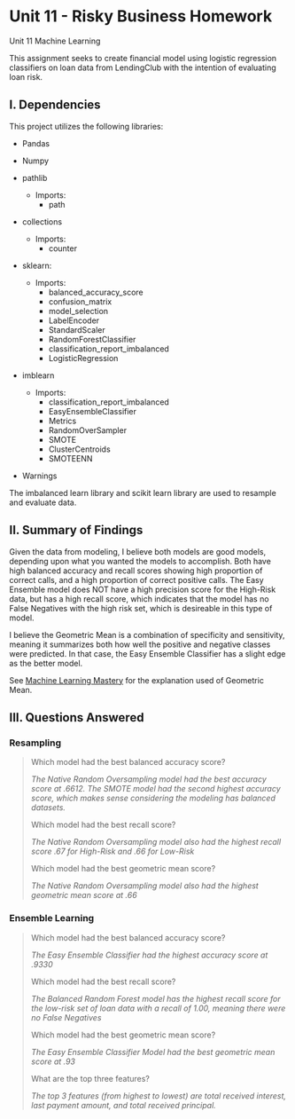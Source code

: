 # Unit 11 - Risky Business Homework
Unit 11 Machine Learning

This assignment seeks to create financial model using logistic regression classifiers on loan data from LendingClub with the intention of evaluating loan risk.

## I. Dependencies
This project utilizes the following libraries:
* Pandas
* Numpy
* pathlib
    * Imports:
        * path
* collections
    * Imports:
        * counter
* sklearn: 
    * Imports:
        * balanced_accuracy_score
        * confusion_matrix
        * model_selection
        * LabelEncoder
        * StandardScaler
        * RandomForestClassifier
        * classification_report_imbalanced
        * LogisticRegression
        
       
* imblearn
    * Imports:
        * classification_report_imbalanced
        * EasyEnsembleClassifier
        * Metrics
        * RandomOverSampler
        * SMOTE
        * ClusterCentroids
        * SMOTEENN
* Warnings
        


The imbalanced learn library and scikit learn library are used to resample and evaluate data.

## II. Summary of Findings
Given the data from modeling, I believe both models are good models, depending upon what you wanted the models to accomplish. Both have high balanced accuracy and recall scores showing high proportion of correct calls, and a high proportion of correct positive calls. The Easy Ensemble model does NOT have a high precision score for the High-Risk data, but has a high recall score, which indicates that the model has no False Negatives with the high risk set, which is desireable in this type of model. 

I believe the Geometric Mean is a combination of specificity and sensitivity, meaning it summarizes both how well the positive and negative classes were predicted. In that case, the Easy Ensemble Classifier has a slight edge as the better model.

See [Machine Learning Mastery](https://machinelearningmastery.com/tour-of-evaluation-metrics-for-imbalanced-classification/) for the explanation used of Geometric Mean.

## III. Questions Answered
### Resampling
>Which model had the best balanced accuracy score?
> 
> *The Native Random Oversampling model had the best accuracy score at .6612. The SMOTE model had the second highest accuracy score, which makes sense considering the modeling has balanced datasets.*
>
> Which model had the best recall score?
>
>*The Native Random Oversampling model also had the highest recall score .67 for High-Risk and .66 for Low-Risk*
>
> Which model had the best geometric mean score?
>
>*The Native Random Oversampling model also had the highest geometric mean score at .66*

### Ensemble Learning
> Which model had the best balanced accuracy score?
> 
> *The Easy Ensemble Classifier had the highest accuracy score at .9330*
>
> Which model had the best recall score?
> 
>*The Balanced Random Forest model has the highest recall score for the low-risk set of loan data with a recall of 1.00, meaning there were no False Negatives*
>
> Which model had the best geometric mean score?
>
>*The Easy Ensemble Classifier Model had the best geometric mean score at .93*
>
> What are the top three features?
>
>*The top 3 features (from highest to lowest) are total received interest, last payment amount, and total received principal.*
